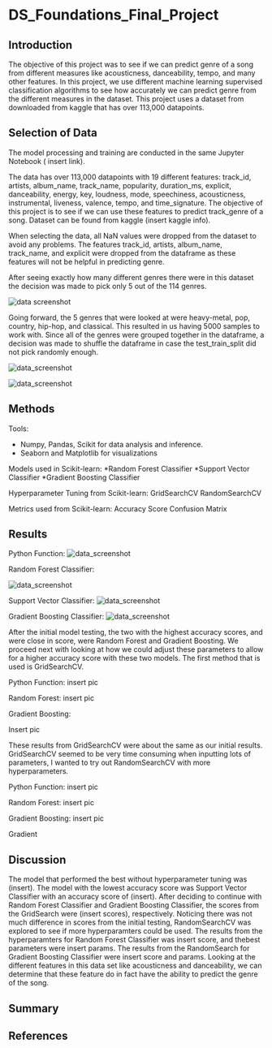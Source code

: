 # DS_Foundations_Final_Project

## Introduction
  The objective of this project was to see if we can predict genre of a song from different measures like acousticness, danceability, tempo, and many other features. In this project, we use different machine learning supervised classification algorithms to see how accurately we can predict genre from the different measures in the dataset. This project uses a dataset from downloaded from kaggle that has over 113,000 datapoints. 

## Selection of Data

The model processing and training are conducted in the same Jupyter Notebook ( insert link).

The data has over 113,000 datapoints with 19 different features: track_id, artists, album_name, track_name, popularity, duration_ms, explicit, danceability, energy, key, loudness, mode, speechiness, acousticness, instrumental, liveness, valence, tempo, and time_signature. The objective of this project is to see if we can use these features to predict track_genre of a song. Dataset can be found from kaggle (insert kaggle info). 

When selecting the data, all NaN values were dropped from the dataset to avoid any problems. The features track_id, artists, album_name, track_name, and explicit were dropped from the dataframe as these features will not be helpful in predicting genre. 

After seeing exactly how many different genres there were in this dataset the decision was made to pick only 5 out of the 114 genres. 

![data screenshot](result_screenshots/different_genres.png)

Going forward, the 5 genres that were looked at were heavy-metal, pop, country, hip-hop, and classical. This resulted in us having 5000 samples to work with. Since all of the genres were grouped together in the dataframe, a decision was made to shuffle the dataframe in case the test_train_split did not pick randomly enough. 

![data_screenshot](function_screenshots/clean_csv_function.png)

![data_screenshot](result_screenshots/data_info.png)


## Methods
Tools:
* Numpy, Pandas, Scikit for data analysis and inference. 
* Seaborn and Matplotlib for visualizations

Models used in Scikit-learn:
*Random Forest Classifier
*Support Vector Classifier
*Gradient Boosting Classifier

Hyperparameter Tuning from Scikit-learn:
GridSearchCV
RandomSearchCV

Metrics used from Scikit-learn:
Accuracy Score
Confusion Matrix


## Results

Python Function:
![data_screenshot](function_screenshots/modeling_function.png)

Random Forest Classifier:

![data_screenshot](result_screenshots/random_forest.png)


Support Vector Classifier:
![data_screenshot](result_screenshots/support_vector_machine.png)



Gradient Boosting Classifier:
![data_screenshot](result_screenshots/gradient_boosting.png)


After the initial model testing, the two with the highest accuracy scores, and were close in score, were Random Forest and Gradient Boosting. We proceed next with looking at how we could adjust these parameters to allow for a higher accuracy score with these two models. The first method that is used is GridSearchCV. 

Python Function:
insert pic

Random Forest:
insert pic

Gradient Boosting:

Insert pic

These results from GridSearchCV were about the same as our initial results. GridSearchCV seemed to be very time consuming when inputting lots of parameters, I wanted to try out RandomSearchCV with more hyperparameters.

Python Function:
insert pic

Random Forest:
insert pic

Gradient Boosting:
insert pic

Gradient


## Discussion
The model that performed the best without hyperparameter tuning was (insert). The model with the lowest accuracy score was Support Vector Classifier with an accuracy score of (insert). After deciding to continue with Random Forest Classifier and Gradient Boosting Classifier, the scores from the GridSearch were (insert scores), respectively. Noticing there was not much difference in scores from the initial testing, RandomSearchCV was explored to see if more hyperparamters could be used. The results from the hyperparamters for Random Forest Classifier was insert score, and thebest parameters were insert params. 
The results from the RandomSearch for Gradient Boosting Classifier were insert score and params. Looking at the different features in this data set like acousticness and danceability, we can determine that these feature do in fact have the ability to predict the genre of the song. 


## Summary


## References
